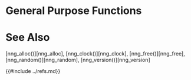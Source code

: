 # General Purpose Functions

# See Also

[nng_alloc()][nng_alloc],
[nng_clock()][nng_clock],
[nng_free()][nng_free],
[nng_random()][nng_random],
[nng_version()][nng_version]

{{#include ../refs.md}}
